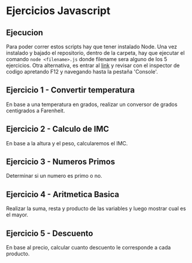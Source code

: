 # Ejercicios Javascript

## Ejecucion

Para poder correr estos scripts hay que tener instalado Node. Una vez instalado y bajado el repositorio, dentro de la carpeta, hay que ejecutar el comando `node <filename>.js` donde filename sera alguno de los 5 ejercicios.
Otra alternativa, es entrar al [link](https://fullstack-utn.github.io/ejercicios-javascript/) y revisar con el inspector de codigo apretando F12 y navegando hasta la pestaña 'Console'.

## Ejercicio 1 - Convertir temperatura

En base a una temperatura en grados, realizar un conversor de grados centigrados a Farenheit.

## Ejercicio 2 - Calculo de IMC

En base a la altura y el peso, calcularemos el IMC.

## Ejercicio 3 - Numeros Primos

Determinar si un numero es primo o no.

## Ejercicio 4 - Aritmetica Basica

Realizar la suma, resta y producto de las variables y luego mostrar cual es el mayor.

## Ejercicio 5 - Descuento

En base al precio, calcular cuanto descuento le corresponde a cada producto.
